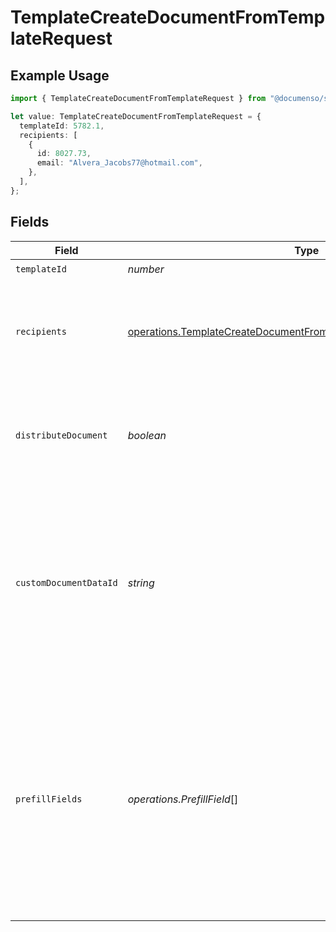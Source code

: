 # TemplateCreateDocumentFromTemplateRequest

## Example Usage

```typescript
import { TemplateCreateDocumentFromTemplateRequest } from "@documenso/sdk-typescript/models/operations";

let value: TemplateCreateDocumentFromTemplateRequest = {
  templateId: 5782.1,
  recipients: [
    {
      id: 8027.73,
      email: "Alvera_Jacobs77@hotmail.com",
    },
  ],
};
```

## Fields

| Field                                                                                                                                                                          | Type                                                                                                                                                                           | Required                                                                                                                                                                       | Description                                                                                                                                                                    |
| ------------------------------------------------------------------------------------------------------------------------------------------------------------------------------ | ------------------------------------------------------------------------------------------------------------------------------------------------------------------------------ | ------------------------------------------------------------------------------------------------------------------------------------------------------------------------------ | ------------------------------------------------------------------------------------------------------------------------------------------------------------------------------ |
| `templateId`                                                                                                                                                                   | *number*                                                                                                                                                                       | :heavy_check_mark:                                                                                                                                                             | N/A                                                                                                                                                                            |
| `recipients`                                                                                                                                                                   | [operations.TemplateCreateDocumentFromTemplateRecipientRequestBody](../../models/operations/templatecreatedocumentfromtemplaterecipientrequestbody.md)[]                       | :heavy_check_mark:                                                                                                                                                             | The information of the recipients to create the document with.                                                                                                                 |
| `distributeDocument`                                                                                                                                                           | *boolean*                                                                                                                                                                      | :heavy_minus_sign:                                                                                                                                                             | Whether to create the document as pending and distribute it to recipients.                                                                                                     |
| `customDocumentDataId`                                                                                                                                                         | *string*                                                                                                                                                                       | :heavy_minus_sign:                                                                                                                                                             | The data ID of an alternative PDF to use when creating the document. If not provided, the PDF attached to the template will be used.                                           |
| `prefillFields`                                                                                                                                                                | *operations.PrefillField*[]                                                                                                                                                    | :heavy_minus_sign:                                                                                                                                                             | The fields to prefill on the document before sending it out. Useful when you want to create a document from an existing template and pre-fill the fields with specific values. |